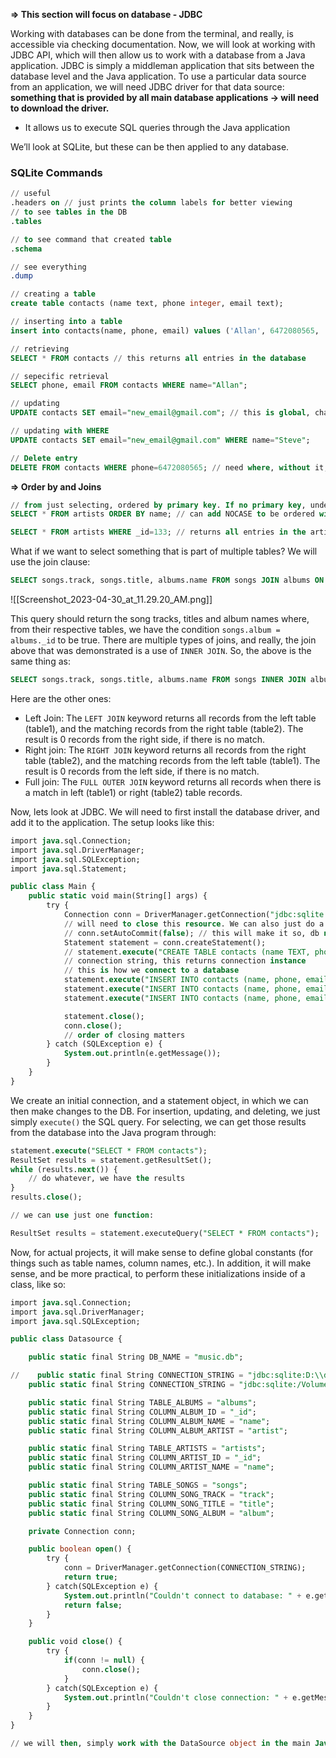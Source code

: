 **⇒ This section will focus on database - JDBC**

Working with databases can be done from the terminal, and really, is accessible via checking documentation. Now, we will look at working with JDBC API, which will then allow us to work with a database from a Java application. JDBC is simply a middleman application that sits between the database level and the Java application. To use a particular data source from an application, we will need JDBC driver for that data source: **something that is provided by all main database applications → will need to download the driver.**

- It allows us to execute SQL queries through the Java application

  

We’ll look at SQLite, but these can be then applied to any database.

  

### SQLite Commands

```SQL
// useful 
.headers on // just prints the column labels for better viewing 
// to see tables in the DB
.tables 

// to see command that created table
.schema 

// see everything
.dump

// creating a table 
create table contacts (name text, phone integer, email text);

// inserting into a table 
insert into contacts(name, phone, email) values ('Allan', 6472080565, 'a7yin@uwaterloo.ca');

// retrieving 
SELECT * FROM contacts // this returns all entries in the database 

// sepecific retrieval 
SELECT phone, email FROM contacts WHERE name="Allan";

// updating 
UPDATE contacts SET email="new_email@gmail.com"; // this is global, changes the email for all entries in the database. Often times, not what we want. Can specify. 

// updating with WHERE 
UPDATE contacts SET email="new_email@gmail.com" WHERE name="Steve";

// Delete entry 
DELETE FROM contacts WHERE phone=6472080565; // need where, without it, might delete everything 
```

  

**⇒ Order by and Joins**

```SQL
// from just selecting, ordered by primary key. If no primary key, undefined order. To specify something specific, we can do:
SELECT * FROM artists ORDER BY name; // can add NOCASE to be ordered without case being considered 

SELECT * FROM artists WHERE _id=133; // returns all entries in the artists table that have the _id 133 (so, only one)
```

What if we want to select something that is part of multiple tables? We will use the join clause:

```SQL
SELECT songs.track, songs.title, albums.name FROM songs JOIN albums ON songs.album = albums._id
```

![[Screenshot_2023-04-30_at_11.29.20_AM.png]]

This query should return the song tracks, titles and album names where, from their respective tables, we have the condition `songs.album = albums._id` to be true. There are multiple types of joins, and really, the join above that was demonstrated is a use of `INNER JOIN`. So, the above is the same thing as:

```SQL
SELECT songs.track, songs.title, albums.name FROM songs INNER JOIN albums ON songs.album = albums._id
```

Here are the other ones:

- Left Join: The `LEFT JOIN` keyword returns all records from the left table (table1), and the matching records from the right table (table2). The result is 0 records from the right side, if there is no match.
- Right join: The `RIGHT JOIN` keyword returns all records from the right table (table2), and the matching records from the left table (table1). The result is 0 records from the left side, if there is no match.
- Full join: The `FULL OUTER JOIN` keyword returns all records when there is a match in left (table1) or right (table2) table records.

  

Now, lets look at JDBC. We will need to first install the database driver, and add it to the application. The setup looks like this:

```SQL
import java.sql.Connection;
import java.sql.DriverManager;
import java.sql.SQLException;
import java.sql.Statement;

public class Main {
    public static void main(String[] args) {
        try {
            Connection conn = DriverManager.getConnection("jdbc:sqlite:/Users/allanyin/Documents/CS-TOOLS/Java/JDBC/testjava.db");
            // will need to close this resource. We can also just do a try with resources, which will close the resource for us
            // conn.setAutoCommit(false); // this will make it so, db not automatically ujpdated after executing line here. Will need explicit call
            Statement statement = conn.createStatement();
            // statement.execute("CREATE TABLE contacts (name TEXT, phone INTEGER, email TEXT)");
            // connection string, this returns connection instance
            // this is how we connect to a database
            statement.execute("INSERT INTO contacts (name, phone, email) VALUES ('Allan', 123, 'allan@a.com')");
            statement.execute("INSERT INTO contacts (name, phone, email) VALUES ('Brian', 456, 'brian@a.com')");
            statement.execute("INSERT INTO contacts (name, phone, email) VALUES ('Pierre', 789, 'pierre@a.com')");

            statement.close();
            conn.close();
            // order of closing matters
        } catch (SQLException e) {
            System.out.println(e.getMessage());
        }
    }
}
```

We create an initial connection, and a statement object, in which we can then make changes to the DB. For insertion, updating, and deleting, we just simply `execute()` the SQL query. For selecting, we can get those results from the database into the Java program through:

```SQL
statement.execute("SELECT * FROM contacts");
ResultSet results = statement.getResultSet();
while (results.next()) {
	// do whatever, we have the results
}
results.close();

// we can use just one function: 

ResultSet results = statement.executeQuery("SELECT * FROM contacts");
```

Now, for actual projects, it will make sense to define global constants (for things such as table names, column names, etc.). In addition, it will make sense, and be more practical, to perform these initializations inside of a class, like so:

```SQL
import java.sql.Connection;
import java.sql.DriverManager;
import java.sql.SQLException;

public class Datasource {

    public static final String DB_NAME = "music.db";

//    public static final String CONNECTION_STRING = "jdbc:sqlite:D:\\databases\\" + DB_NAME;
    public static final String CONNECTION_STRING = "jdbc:sqlite:/Volumes/Production/Courses/Programs/JavaPrograms/Music/" + DB_NAME;

    public static final String TABLE_ALBUMS = "albums";
    public static final String COLUMN_ALBUM_ID = "_id";
    public static final String COLUMN_ALBUM_NAME = "name";
    public static final String COLUMN_ALBUM_ARTIST = "artist";

    public static final String TABLE_ARTISTS = "artists";
    public static final String COLUMN_ARTIST_ID = "_id";
    public static final String COLUMN_ARTIST_NAME = "name";

    public static final String TABLE_SONGS = "songs";
    public static final String COLUMN_SONG_TRACK = "track";
    public static final String COLUMN_SONG_TITLE = "title";
    public static final String COLUMN_SONG_ALBUM = "album";

    private Connection conn;

    public boolean open() {
        try {
            conn = DriverManager.getConnection(CONNECTION_STRING);
            return true;
        } catch(SQLException e) {
            System.out.println("Couldn't connect to database: " + e.getMessage());
            return false;
        }
    }

    public void close() {
        try {
            if(conn != null) {
                conn.close();
            }
        } catch(SQLException e) {
            System.out.println("Couldn't close connection: " + e.getMessage());
        }
    }
}

// we will then, simply work with the DataSource object in the main Java file
```